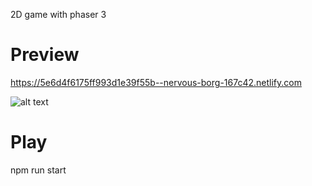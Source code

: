 2D game with phaser 3

# Preview
https://5e6d4f6175ff993d1e39f55b--nervous-borg-167c42.netlify.com

![alt text](https://github.com/jeancatarina/2d-game-phaser3-tio-nico-adventures-/blob/master/src/assets/git/game.png?raw=true "Game preview")

# Play
npm run start
